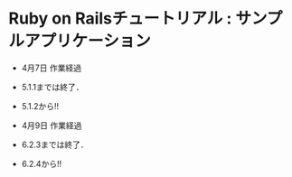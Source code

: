 # Ruby on Railsチュートリアル : サンプルアプリケーション				

* 4月7日 作業経過
 * 5.1.1までは終了．
 * 5.1.2から!!

* 4月9日 作業経過
 * 6.2.3までは終了．
 * 6.2.4から!!
